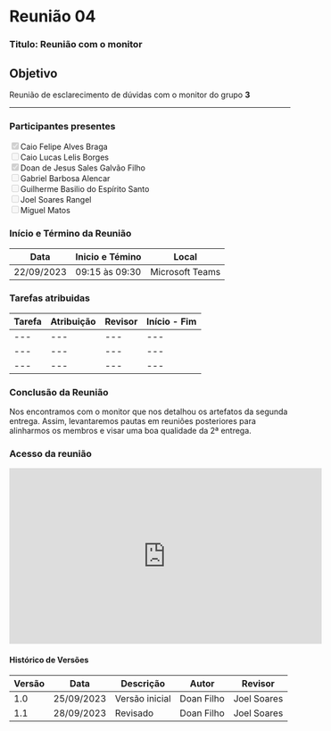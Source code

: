 # **Reunião 04** 
### **Titulo**: Reunião com o monitor

## **Objetivo**
Reunião de esclarecimento de dúvidas com o monitor do grupo **3**

---
### **Participantes presentes**
<label><input type="checkbox"  checked disabled>Caio Felipe Alves Braga</label><br>
<label><input type="checkbox"  disabled>Caio Lucas Lelis Borges</label><br>
<label><input type="checkbox"  checked disabled>Doan de Jesus Sales Galvão Filho</label><br>
<label><input type="checkbox"  disabled>Gabriel Barbosa Alencar</label><br>
<label><input type="checkbox"  disabled>Guilherme Basilio do Espírito Santo</label><br>
<label><input type="checkbox"  disabled>Joel Soares Rangel</label><br>
<label><input type="checkbox"  disabled>Miguel Matos</label><br>

### **Início e Término da Reunião**

| Data       | Inicio e Témino | Local            |
|------------|-----------------|------------------|
| 22/09/2023 | 09:15 às 09:30  | Microsoft Teams |

### **Tarefas atribuidas** 

| Tarefa | Atribuição | Revisor | Início  -  Fim|
|--------|------------|---------|----------------|
|---|---|---|---|
|---|---|---|---|
|---|---|---|---|

### **Conclusão da Reunião**
Nos encontramos com o monitor que nos detalhou os artefatos da segunda entrega. Assim, levantaremos pautas em reuniões posteriores para alinharmos os membros e visar uma boa qualidade da 2ª entrega.

### **Acesso da reunião**

<iframe width="560" height="315" src="https://www.youtube.com/embed/WS4WVgQUKko?si=nMi0IMfWWIVqRKQV" title="YouTube video player" frameborder="0" allow="accelerometer; autoplay; clipboard-write; encrypted-media; gyroscope; picture-in-picture; web-share" allowfullscreen></iframe>


#### Histórico de Versões

| Versão | Data       | Descrição            | Autor          | Revisor        |
|--------|------------|----------------------|----------------|--------------- |
| 1.0    | 25/09/2023 | Versão inicial       | Doan Filho    |  Joel Soares    |
| 1.1    | 28/09/2023 | Revisado             | Doan Filho    |  Joel Soares    |
 